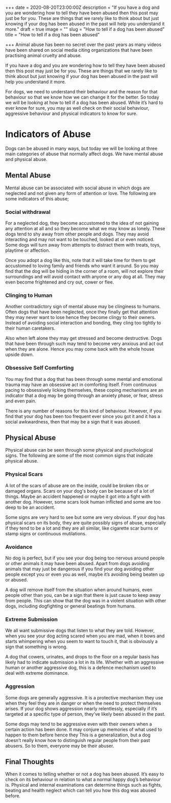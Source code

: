 +++
date = 2020-08-20T23:00:00Z
description = "If you have a dog and you are wondering how to tell they have been abused then this post may just be for you. These are things that we rarely like to think about but just knowing if your dog has been abused in the past will help you understand it more."
draft = true
image = ""
slug = "How to tell if a dog has been abused"
title = "How to tell if a dog has been abused"

+++
Animal abuse has been no secret over the past years as many videos have been shared on social media citing organizations that have been practising animal cruelty and abuse.

If you have a dog and you are wondering how to tell they have been abused then this post may just be for you. These are things that we rarely like to think about but just knowing if your dog has been abused in the past will help you understand it more.

For dogs, we need to understand their behaviour and the reason for that behaviour so that we know how we can change it for the better. So today we will be looking at how to tell if a dog has been abused. While it’s hard to ever know for sure, you may as well check on their social behaviour, aggressive behaviour and physical indicators to know for sure.

# Indicators of Abuse

Dogs can be abused in many ways, but today we will be looking at three main categories of abuse that normally affect dogs. We have mental abuse and physical abuse.

## Mental Abuse

Mental abuse can be associated with social abuse in which dogs are neglected and not given any form of attention or love. The following are some indicators of this abuse;

### Social withdrawal

For a neglected dog, they become accustomed to the idea of not gaining any attention at all and so they become what we may know as lonely. These dogs tend to shy away from other people and dogs. They may avoid interacting and may not want to be touched, looked at or even noticed. Some dogs will turn away from attempts to distract them with treats, toys, playtime or affection.

Once you adopt a dog like this, note that it will take time for them to get accustomed to loving family and friends who want it around. So you may find that the dog will be hiding in the corner of a room, will not explore their surroundings and will avoid contact with anyone or any dog at all. They may even become frightened and cry out, cower or flee.

### Clinging to Human

Another contradictory sign of mental abuse may be clinginess to humans. Often dogs that have been neglected, once they finally get that attention they may never want to lose hence they become clingy to their owners. Instead of avoiding social interaction and bonding, they cling too tightly to their human caretakers.

Also when left alone they may get stressed and become destructive. Dogs that have been through such may tend to become very anxious and act out when they are alone. Hence you may come back with the whole house upside down.

### Obsessive Self Comforting

You may find that a dog that has been through some mental and emotional trauma may have an obsessive act in comforting itself. From continuous pacing to obsessively licking themselves, these coping mechanisms are an indicator that a dog may be going through an anxiety phase, or fear, stress and even pain.

There is any number of reasons for this kind of behaviour. However, if you find that your dog has been too frequent ever since you got it and it has a social awkwardness, then that may be a sign that it was abused.

## Physical Abuse

Physical abuse can be seen through some physical and psychological signs. The following are some of the most common signs that indicate physical abuse.

### Physical Scars

A lot of the scars of abuse are on the inside, could be broken ribs or damaged organs. Scars on your dog's body can be because of a lot of things. Maybe an accident happened or maybe it got into a fight with another dog. However, some scars look human inflicted and some are too deep to be an accident.

Some signs are very hard to see but some are very obvious. If your dog has physical scars on its body, they are quite possibly signs of abuse, especially if they tend to be a lot and they are all similar, like cigarette scar burns or stamp signs or continuous mutilations.

### Avoidance

No dog is perfect, but if you see your dog being too nervous around people or other animals it may have been abused. Apart from dogs avoiding animals that may just be dangerous if you find your dog avoiding other people except you or even you as well, maybe it’s avoiding being beaten up or abused.

A dog will remove itself from the situation when around humans, even people other than you, can be a sign that there is just cause to keep away from people. This can show that the dog was in a violent situation with other dogs, including dogfighting or general beatings from humans.

### Extreme Submission

We all want submissive dogs that listen to what they are told. However, when you see your dog acting scared when you are mad, when it bows and starts whimpering when you seem to want to touch it, that is obviously a sign that something is wrong.

A dog that cowers, urinates, and drops to the floor on a regular basis has likely had to indicate submission a lot in its life. Whether with an aggressive human or another aggressive dog, this is a defence mechanism used to deal with extreme dominance.

### Aggression

Some dogs are generally aggressive. It is a protective mechanism they use when they feel they are in danger or when the need to protect themselves arises. If your dog shows aggression nearly relentlessly, especially if it’s targeted at a specific type of person, they’ve likely been abused in the past.

Some dogs may tend to be aggressive even with their owners when a certain action has been done. It may conjure up memories of what used to happen to them before hence they This is a generalization, but a dog doesn’t really know how to distinguish regular people from their past abusers. So to them, everyone may be their abuser.

## Final Thoughts

When it comes to telling whether or not a dog has been abused. It’s easy to check on its behaviour in relation to what a normal happy dog’s behaviour is. Physical and internal examinations can determine things such as fights, beating and health neglect which can tell you how this dog was abused before.